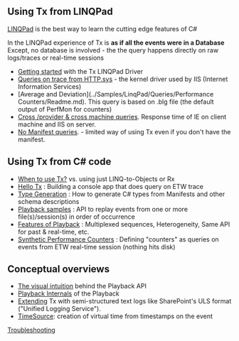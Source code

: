 ## Using Tx from LINQPad

[LINQPad](http://www.linqpad.net/) is the best way to learn the cutting edge features of C#

In the LINQPad experience of Tx is **as if all the events were in a Database**
Except, no database is involved - the the query happens directly on raw logs/traces or real-time sessions 

- [Getting started](../Source/Tx.LinqPad/Readme.md) with the Tx LINQPad Driver
- [Queries on trace from HTTP.sys](../Samples/LinqPad/Queries/HTTP.sys/Readme.md)  - the kernel driver used by IIS (Internet Information Services)
- [Average and Deviation](../Samples/LinqPad/Queries/Performance Counters/Readme.md). This query is based on .blg file (the default output of PerfMon for counters)
- [Cross /provider & cross machine queries](../Samples/LinqPad/Queries/IE_IIS/Readme.md). Response time of IE on client machine and IIS on server.
- [No Manifest queries](../Samples/LinqPad/Queries/NoManifest/Readme.md). - limited way of using Tx even if you don't have the manifest.

## Using Tx from C# code

- [When to use Tx?](WhenToUse.md) vs. using just LINQ-to-Objects or Rx
- [Hello Tx](HelloTx.md) : Building a console app that does query on ETW trace
- [Type Generation](TypeGeneration.md) : How to generate C# types from Manifests and other schema descriptions
- [Playback samples](../Samples/Playback/Readme.md) : API to replay events from one or more file(s)/session(s) in order of occurrence
- [Features of Playback](PlaybackFeatures.md) : Multiplexed sequences, Heterogeneity, Same API for past & real-time, etc.
- [Synthetic Performance Counters](../Samples/SyntheticCounters/Readme.md) : Defining "counters" as queries on events from ETW real-time session (nothing hits disk)

## Conceptual overviews

- [The visual intuition](PlaybackConcepts.md) behind the Playback API
- [Playback Internals](PlaybackInternals.md) of the Playback
- [Extending](../Samples/Introduction/UlsLogs/Readme.md) Tx with semi-structured text logs like SharePoint's ULS format ("Unified Logging Service").
- [TimeSource](TimeSource.md): creation of virtual time from timestamps on the event

[Troubleshooting](Troubleshooting.md)